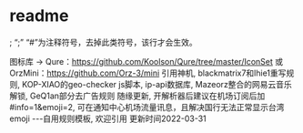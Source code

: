 # readme
; “;” “#”为注释符号，去掉此类符号，该行才会生效。

图标库 → Qure：https://github.com/Koolson/Qure/tree/master/IconSet 或 OrzMini：https://github.com/Orz-3/mini
引用神机, blackmatrix7和lhie1重写规则, KOP-XIAO的geo-checker js脚本, ip-api数据库, Mazeorz整合的网易云音乐解锁, GeQ1an部分去广告规则
随缘更新, 开解析器后建议在机场订阅后加 #info=1&emoji=2, 可在通知中心机场流量讯息，且解决国行无法正常显示台湾emoji
---自用规则模板, 欢迎引用
更新时间2022-03-31
